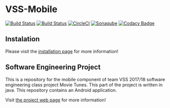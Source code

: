 # VSS-Mobile



[![Build Status](https://jiratinf16b4.it.dh-karlsruhe.de/buildStatus/icon?job=VSS)](https://jiratinf16b4.it.dh-karlsruhe.de/job/VSS)
[![Build Status](https://travis-ci.org/VSSSE/VSS-Mobile.svg?branch=master)](https://travis-ci.org/VSSSE/VSS-Mobile)
[![CircleCI](https://circleci.com/gh/VSSSE/VSS-Mobile.svg?style=svg)](https://circleci.com/gh/VSSSE/VSS-Mobile)
[![Sonaqube](https://sonarcloud.io/api/project_badges/measure?project=VSS-Mobile%3Aapp&metric=coverage)](https://sonarcloud.io/organizations/vss/projects)
[![Codacy Badge](https://api.codacy.com/project/badge/Grade/eb4cec1f9c244020ab167004d3f1fe99)](https://www.codacy.com/app/C0D3D3V/VSS-Mobile?utm_source=github.com&amp;utm_medium=referral&amp;utm_content=VSSSE/VSS-Mobile&amp;utm_campaign=Badge_Grade)


## Instalation
Please visit the [installation page](install) for more information!


## Software Engineering Project

This is a repository for the mobile component of team VSS 2017/18 software engineering class project Movie Tunes.
This part of the project is written in java. This repository contains an Android application.

Visit [the project web page](https://vssse.wordpress.com/) for more information!